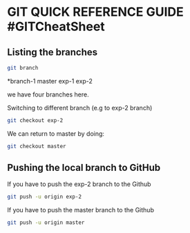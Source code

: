 

GIT QUICK REFERENCE GUIDE #GITCheatSheet
===========================================

Listing the branches
--------------------

```bash
git branch
```

*branch-1
 master
 exp-1
 exp-2

we have four branches here.

Switching to different branch (e.g to exp-2 branch)

```bash
git checkout exp-2
```

We can return to master by doing:

```bash
git checkout master
```


Pushing the local branch to GitHub
----------------------------------

If you have to push the exp-2 branch to the Github

```bash
git push -u origin exp-2
```


If you have to push the master branch to the Github

```bash
git push -u origin master
```
